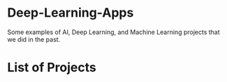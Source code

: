 # Deep-Learning-Apps
Some examples of AI, Deep Learning, and Machine Learning projects that we did in the past.

# List of Projects
